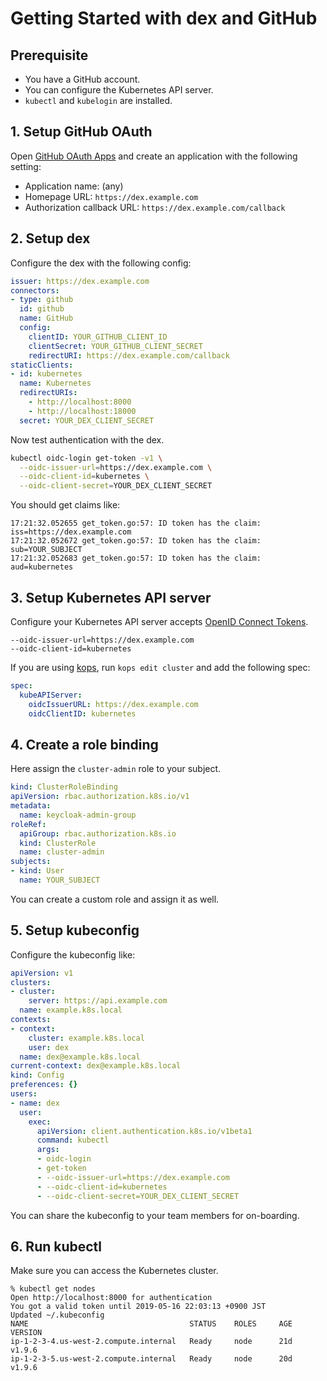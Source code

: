 # Getting Started with dex and GitHub

## Prerequisite

- You have a GitHub account.
- You can configure the Kubernetes API server.
- `kubectl` and `kubelogin` are installed.

## 1. Setup GitHub OAuth

Open [GitHub OAuth Apps](https://github.com/settings/developers) and create an application with the following setting:

- Application name: (any)
- Homepage URL: `https://dex.example.com`
- Authorization callback URL: `https://dex.example.com/callback`

## 2. Setup dex

Configure the dex with the following config:

```yaml
issuer: https://dex.example.com
connectors:
- type: github
  id: github
  name: GitHub
  config:
    clientID: YOUR_GITHUB_CLIENT_ID
    clientSecret: YOUR_GITHUB_CLIENT_SECRET
    redirectURI: https://dex.example.com/callback
staticClients:
- id: kubernetes
  name: Kubernetes
  redirectURIs:
    - http://localhost:8000
    - http://localhost:18000
  secret: YOUR_DEX_CLIENT_SECRET
```

Now test authentication with the dex.

```sh
kubectl oidc-login get-token -v1 \
  --oidc-issuer-url=https://dex.example.com \
  --oidc-client-id=kubernetes \
  --oidc-client-secret=YOUR_DEX_CLIENT_SECRET
```

You should get claims like:

```
17:21:32.052655 get_token.go:57: ID token has the claim: iss=https://dex.example.com
17:21:32.052672 get_token.go:57: ID token has the claim: sub=YOUR_SUBJECT
17:21:32.052683 get_token.go:57: ID token has the claim: aud=kubernetes
```

## 3. Setup Kubernetes API server

Configure your Kubernetes API server accepts [OpenID Connect Tokens](https://kubernetes.io/docs/reference/access-authn-authz/authentication/#openid-connect-tokens).

```
--oidc-issuer-url=https://dex.example.com
--oidc-client-id=kubernetes
```

If you are using [kops](https://github.com/kubernetes/kops), run `kops edit cluster` and add the following spec:

```yaml
spec:
  kubeAPIServer:
    oidcIssuerURL: https://dex.example.com
    oidcClientID: kubernetes
```

## 4. Create a role binding

Here assign the `cluster-admin` role to your subject.

```yaml
kind: ClusterRoleBinding
apiVersion: rbac.authorization.k8s.io/v1
metadata:
  name: keycloak-admin-group
roleRef:
  apiGroup: rbac.authorization.k8s.io
  kind: ClusterRole
  name: cluster-admin
subjects:
- kind: User
  name: YOUR_SUBJECT
```

You can create a custom role and assign it as well.

## 5. Setup kubeconfig

Configure the kubeconfig like:

```yaml
apiVersion: v1
clusters:
- cluster:
    server: https://api.example.com
  name: example.k8s.local
contexts:
- context:
    cluster: example.k8s.local
    user: dex
  name: dex@example.k8s.local
current-context: dex@example.k8s.local
kind: Config
preferences: {}
users:
- name: dex
  user:
    exec:
      apiVersion: client.authentication.k8s.io/v1beta1
      command: kubectl
      args:
      - oidc-login
      - get-token
      - --oidc-issuer-url=https://dex.example.com
      - --oidc-client-id=kubernetes
      - --oidc-client-secret=YOUR_DEX_CLIENT_SECRET
```

You can share the kubeconfig to your team members for on-boarding.

## 6. Run kubectl

Make sure you can access the Kubernetes cluster.

```
% kubectl get nodes
Open http://localhost:8000 for authentication
You got a valid token until 2019-05-16 22:03:13 +0900 JST
Updated ~/.kubeconfig
NAME                                    STATUS    ROLES     AGE       VERSION
ip-1-2-3-4.us-west-2.compute.internal   Ready     node      21d       v1.9.6
ip-1-2-3-5.us-west-2.compute.internal   Ready     node      20d       v1.9.6
```
